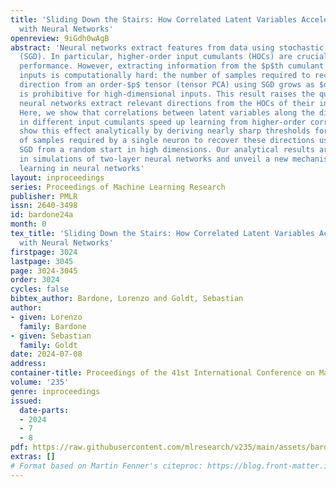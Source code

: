 ```yaml
---
title: 'Sliding Down the Stairs: How Correlated Latent Variables Accelerate Learning
  with Neural Networks'
openreview: 9iGdh0wAgB
abstract: 'Neural networks extract features from data using stochastic gradient descent
  (SGD). In particular, higher-order input cumulants (HOCs) are crucial for their
  performance. However, extracting information from the $p$th cumulant of $d$-dimensional
  inputs is computationally hard: the number of samples required to recover a single
  direction from an order-$p$ tensor (tensor PCA) using SGD grows as $d^{p−1}$, which
  is prohibitive for high-dimensional inputs. This result raises the question of how
  neural networks extract relevant directions from the HOCs of their inputs efficiently.
  Here, we show that correlations between latent variables along the directions encoded
  in different input cumulants speed up learning from higher-order correlations. We
  show this effect analytically by deriving nearly sharp thresholds for the number
  of samples required by a single neuron to recover these directions using online
  SGD from a random start in high dimensions. Our analytical results are confirmed
  in simulations of two-layer neural networks and unveil a new mechanism for hierarchical
  learning in neural networks'
layout: inproceedings
series: Proceedings of Machine Learning Research
publisher: PMLR
issn: 2640-3498
id: bardone24a
month: 0
tex_title: 'Sliding Down the Stairs: How Correlated Latent Variables Accelerate Learning
  with Neural Networks'
firstpage: 3024
lastpage: 3045
page: 3024-3045
order: 3024
cycles: false
bibtex_author: Bardone, Lorenzo and Goldt, Sebastian
author:
- given: Lorenzo
  family: Bardone
- given: Sebastian
  family: Goldt
date: 2024-07-08
address:
container-title: Proceedings of the 41st International Conference on Machine Learning
volume: '235'
genre: inproceedings
issued:
  date-parts:
  - 2024
  - 7
  - 8
pdf: https://raw.githubusercontent.com/mlresearch/v235/main/assets/bardone24a/bardone24a.pdf
extras: []
# Format based on Martin Fenner's citeproc: https://blog.front-matter.io/posts/citeproc-yaml-for-bibliographies/
---
```

